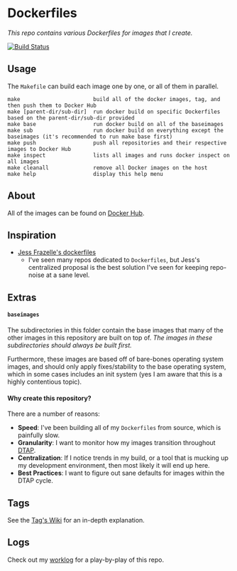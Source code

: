 # Dockerfiles

_This repo contains various Dockerfiles for images that I create._

[![Build Status](https://travis-ci.com/webdavis/dockerfiles.svg?branch=master)](https://travis-ci.com/webdavis/dockerfiles)

## Usage

The `Makefile` can build each image one by one, or all of them in parallel.

    make                       build all of the docker images, tag, and then push them to Docker Hub
    make [parent-dir/sub-dir]  run docker build on specific Dockerfiles based on the parent-dir/sub-dir provided
    make base                  run docker build on all of the baseimages
    make sub                   run docker build on everything except the baseimages (it's recommended to run make base first)
    make push                  push all repositories and their respective images to Docker Hub
    make inspect               lists all images and runs docker inspect on all images
    make cleanall              remove all Docker images on the host
    make help                  display this help menu

## About

All of the images can be found on [Docker Hub](https://hub.docker.com/u/webdavis).

## Inspiration

* [Jess Frazelle's dockerfiles](https://github.com/jessfraz/dockerfiles)
   - I've seen many repos dedicated to `Dockerfiles`, but Jess's centralized proposal
     is the best solution I've seen for keeping repo-noise at a sane level.

## Extras

#### `baseimages`

The subdirectories in this folder contain the base images that many of the other images
in this repository are built on top of. _The images in these subdirectories should always
be built first._

Furthermore, these images are based off of bare-bones operating system images, and should
only apply fixes/stability to the base operating system, which in some cases includes an
init system (yes I am aware that this is a highly contentious topic).

#### Why create this repository?

There are a number of reasons:

- **Speed**: I've been building all of my `Dockerfiles` from source, which is painfully slow.
- **Granularity**: I want to monitor how my images transition throughout
  [DTAP](https://en.wikipedia.org/wiki/Development,_testing,_acceptance_and_production).
- **Centralization**: If I notice trends in my build, or a tool that is mucking up my
  development environment, then most likely it will end up here.
- **Best Practices**: I want to figure out sane defaults for images within the DTAP cycle.

## Tags

See the [Tag's Wiki](https://github.com/webdavis/dockerfiles/wiki/Tags) for an in-depth
explanation.

## Logs

Check out my [worklog](./dev/worklog.md) for a play-by-play of this repo.
